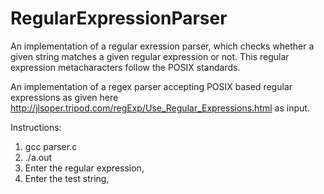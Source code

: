# RegularExpressionParser
An implementation of a regular exression parser, which checks whether a given string matches a given regular expression or not. This regular expression metacharacters follow the POSIX standards.

An implementation of a regex parser accepting POSIX based regular expressions as given here http://jlsoper.tripod.com/regExp/Use_Regular_Expressions.html as input.

Instructions:

1. gcc parser.c
2. ./a.out
3. Enter the regular expression,
4. Enter the test string,

